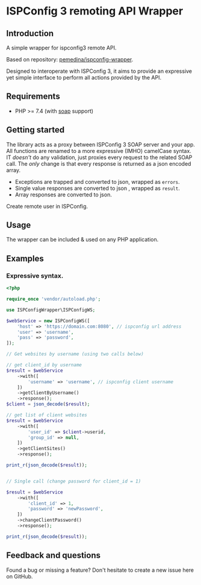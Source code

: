 # ISPConfig 3 remoting API Wrapper

## Introduction

A simple wrapper for ispconfig3 remote API.

Based on repository: [pemedina/ispconfig-wrapper](https://github.com/pemedina/ispconfig-wrapper).

Designed to interoperate with ISPConfig 3, it aims to provide an expressive yet simple interface to perform all actions provided by the API.

## Requirements

* PHP >= 7.4 (with [soap](http://se2.php.net/soap) support)

## Getting started

The library acts as a proxy between ISPConfig 3 SOAP server and your app. All functions are renamed to a more expressive (IMHO) camelCase syntax. IT *doesn't* do any validation, just proxies every request to the related SOAP call.
The *only* change is that every response is returned as a json encoded array.

 +  Exceptions are trapped and converted to json, wrapped as `errors`.
 +  Single value responses are converted to json , wrapped as `result`.
 +  Array responses are converted to json.

Create remote user in ISPConfig.

## Usage

The wrapper can be included & used on any PHP application.

## Examples

### Expressive syntax.

``` php
<?php

require_once 'vendor/autoload.php';

use ISPConfigWrapper\ISPConfigWS;

$webService = new ISPConfigWS([
    'host' => 'https://domain.com:8080', // ispconfig url address
    'user' => 'username',
    'pass' => 'password',
]);

// Get websites by username (using two calls below)

// get client_id by username
$result = $webService
    ->with([
        'username' => 'username', // ispconfig client username
    ])
    ->getClientByUsername()
    ->response();
$client = json_decode($result);

// get list of client websites
$result = $webService
    ->with([
        'user_id' => $client->userid,
        'group_id' => null,
    ])
    ->getClientSites()
    ->response();

print_r(json_decode($result));


// Single call (change password for client_id = 1)

$result = $webService
    ->with([
        'client_id' => 1,
        'password' => 'newPassword',        
    ])
    ->changeClientPassword()
    ->response();

print_r(json_decode($result));
```

## Feedback and questions

Found a bug or missing a feature? Don't hesitate to create a new issue here on GitHub.




